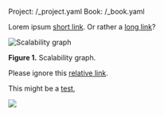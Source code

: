 Project: /_project.yaml
Book: /_book.yaml

Lorem ipsum [short link](/foo/bar). Or rather a [long link](https://bazel.build/foo/bar)?

![Scalability graph](/rules/scalability-graph.png "Scalability graph")

**Figure 1.** Scalability graph.

Please ignore this [relative link](relative/link).

This might be a <a href="/foo/bar">test</a>,

<img src="https://bazel.build/images/test.jpg">
